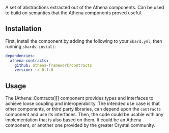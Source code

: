 A set of abstractions extracted out of the Athena components.
Can be used to build on semantics that the Athena components proved useful.

## Installation

First, install the component by adding the following to your `shard.yml`, then running `shards install`:

```yaml
dependencies:
  athena-contracts:
    github: athena-framework/contracts
    version: ~> 0.1.0
```

## Usage

The [Athena::Contracts][] component provides types and interfaces to achieve loose coupling and interoperability.
The intended use case is that other components, or third party libraries, can depend upon the `contracts` component and use its interfaces.
Then, the code could be usable with any implementation that is also based on them.
It could be an Athena component, or another one provided by the greater Crystal community.
